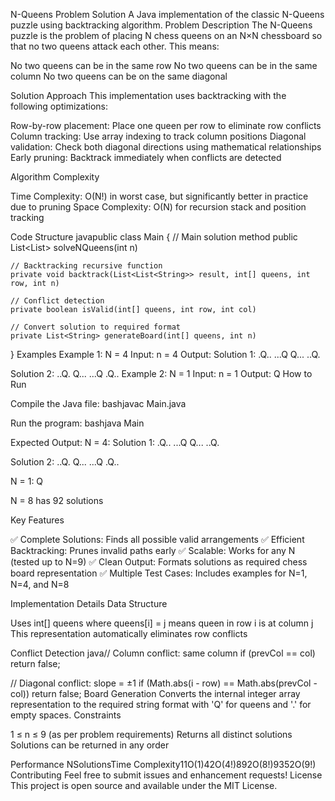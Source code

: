 N-Queens Problem Solution
A Java implementation of the classic N-Queens puzzle using backtracking algorithm.
Problem Description
The N-Queens puzzle is the problem of placing N chess queens on an N×N chessboard so that no two queens attack each other. This means:

No two queens can be in the same row
No two queens can be in the same column
No two queens can be on the same diagonal

Solution Approach
This implementation uses backtracking with the following optimizations:

Row-by-row placement: Place one queen per row to eliminate row conflicts
Column tracking: Use array indexing to track column positions
Diagonal validation: Check both diagonal directions using mathematical relationships
Early pruning: Backtrack immediately when conflicts are detected

Algorithm Complexity

Time Complexity: O(N!) in worst case, but significantly better in practice due to pruning
Space Complexity: O(N) for recursion stack and position tracking

Code Structure
javapublic class Main {
    // Main solution method
    public List<List<String>> solveNQueens(int n)
    
    // Backtracking recursive function
    private void backtrack(List<List<String>> result, int[] queens, int row, int n)
    
    // Conflict detection
    private boolean isValid(int[] queens, int row, int col)
    
    // Convert solution to required format
    private List<String> generateBoard(int[] queens, int n)
}
Examples
Example 1: N = 4
Input: n = 4
Output:
Solution 1:
.Q..
...Q
Q...
..Q.

Solution 2:
..Q.
Q...
...Q
.Q..
Example 2: N = 1
Input: n = 1
Output:
Q
How to Run

Compile the Java file:
bashjavac Main.java

Run the program:
bashjava Main

Expected Output:
N = 4:
Solution 1:
.Q..
...Q
Q...
..Q.

Solution 2:
..Q.
Q...
...Q
.Q..

N = 1:
Q

N = 8 has 92 solutions


Key Features

✅ Complete Solutions: Finds all possible valid arrangements
✅ Efficient Backtracking: Prunes invalid paths early
✅ Scalable: Works for any N (tested up to N=9)
✅ Clean Output: Formats solutions as required chess board representation
✅ Multiple Test Cases: Includes examples for N=1, N=4, and N=8

Implementation Details
Data Structure

Uses int[] queens where queens[i] = j means queen in row i is at column j
This representation automatically eliminates row conflicts

Conflict Detection
java// Column conflict: same column
if (prevCol == col) return false;

// Diagonal conflict: slope = ±1
if (Math.abs(i - row) == Math.abs(prevCol - col)) return false;
Board Generation
Converts the internal integer array representation to the required string format with 'Q' for queens and '.' for empty spaces.
Constraints

1 ≤ n ≤ 9 (as per problem requirements)
Returns all distinct solutions
Solutions can be returned in any order

Performance
NSolutionsTime Complexity11O(1)42O(4!)892O(8!)9352O(9!)
Contributing
Feel free to submit issues and enhancement requests!
License
This project is open source and available under the MIT License.
